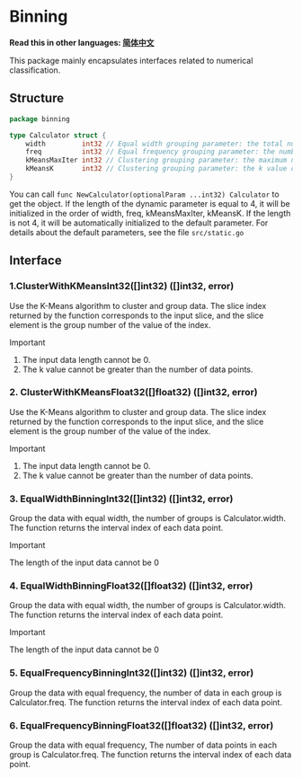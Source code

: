 # Binning
**Read this in other languages: [简体中文](./README.zh-CN.md)**

This package mainly encapsulates interfaces related to numerical classification.

## Structure

```go
package binning

type Calculator struct {
	width         int32 // Equal width grouping parameter: the total number of groups
	freq          int32 // Equal frequency grouping parameter: the number of values ​​contained in each group
	kMeansMaxIter int32 // Clustering grouping parameter: the maximum number of iterations of the KMeans algorithm
	kMeansK       int32 // Clustering grouping parameter: the k value of the KMeans algorithm
}

```

You can call ```func NewCalculator(optionalParam ...int32) Calculator``` to get the object.
If the length of the dynamic parameter is equal to 4, it will be initialized in the order of width, freq, kMeansMaxIter,
kMeansK. If the length is not 4, it will be automatically initialized to the default parameter.
For details about the default parameters, see the file ```src/static.go```

## Interface

### 1.ClusterWithKMeansInt32([]int32) ([]int32, error)

Use the K-Means algorithm to cluster and group data. The slice index returned by the function corresponds to the input
slice, and the slice element is the group number of the value of the index.
> [!IMPORTANT]
> 1. The input data length cannot be 0.
> 2. The k value cannot be greater than the number of data points.

### 2. ClusterWithKMeansFloat32([]float32) ([]int32, error)

Use the K-Means algorithm to cluster and group data. The slice index returned by the function corresponds to the input
slice, and the slice element is the group number of the value of the index.
> [!IMPORTANT]
> 1. The input data length cannot be 0.
> 2. The k value cannot be greater than the number of data points.

### 3. EqualWidthBinningInt32([]int32) ([]int32, error)

Group the data with equal width, the number of groups is Calculator.width. The function returns the interval index of
each data point.

> [!IMPORTANT]
> The length of the input data cannot be 0

### 4. EqualWidthBinningFloat32([]float32) ([]int32, error)

Group the data with equal width, the number of groups is Calculator.width. The function returns the interval index of
each data point.

> [!IMPORTANT]
> The length of the input data cannot be 0

### 5. EqualFrequencyBinningInt32([]int32) ([]int32, error)

Group the data with equal frequency, the number of data in each group is Calculator.freq. The function returns the
interval index of each data point.

### 6. EqualFrequencyBinningFloat32([]float32) ([]int32, error)

Group the data with equal frequency, The number of data points in each group is Calculator.freq. The function returns
the interval index of each data point.